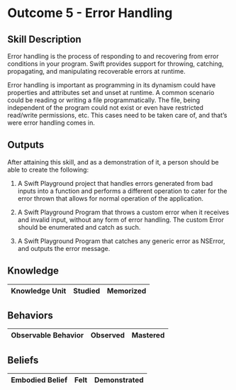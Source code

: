 # Outcome 5 - Error Handling
Skill Description
-----
Error handling is the process of responding to and recovering from error conditions in your program. Swift provides support for throwing, catching, propagating, and manipulating recoverable errors at runtime.

Error handling is important as programming in its dynamism could have properties and attributes set and unset at runtime.
A common scenario could be reading or writing a file programmatically. The file, being independent of the program could not exist or even have restricted read/write permissions, etc. This cases need to be taken care of, and that’s were error handling comes in.

Outputs
-------
After attaining this skill, and as a demonstration of it, a person should be able to create the following:

1. A Swift Playground project that handles errors generated from bad inputs into a function and performs a different operation to cater for the error thrown that allows for normal operation of the application.

2. A Swift Playground Program that throws a custom error when it receives and invalid input, without any form of error handling. The custom Error should be enumerated and catch as such.

3. A Swift Playground Program that catches any generic error as NSError, and outputs the error message.

## Knowledge

| Knowledge Unit   |      Studied      | Memorized |
|:-------------|:------------------:|:--------:|


## Behaviors

| Observable Behavior   |      Observed      | Mastered |
|:-------------|:------------------:|:--------:|



## Beliefs

| Embodied Belief   |      Felt      | Demonstrated |
|:-------------|:------------------:|:--------:|
